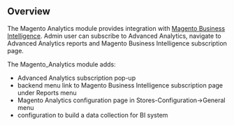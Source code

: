 ## Overview

The Magento Analytics module provides integration with 
[Magento Business Intelligence](https://magento.com/products/business-intelligence). Admin user can subscribe to
Advanced Analytics, navigate to Advanced Analytics reports and Magento Business Intelligence subscription page.

The Magento_Analytics module adds:

- Advanced Analytics subscription pop-up
- backend menu link to Magento  Business Intelligence subscription page under Reports menu
- Magento Analytics configuration page in Stores-Configuration->General menu
- configuration to build a data collection for BI system